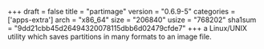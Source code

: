 +++
draft = false
title = "partimage"
version = "0.6.9-5"
categories = ['apps-extra']
arch = "x86_64"
size = "206840"
usize = "768202"
sha1sum = "9dd21cbb45d26494320078115dbb6d02479cfde7"
+++
a Linux/UNIX utility which saves partitions in many formats to an image file.